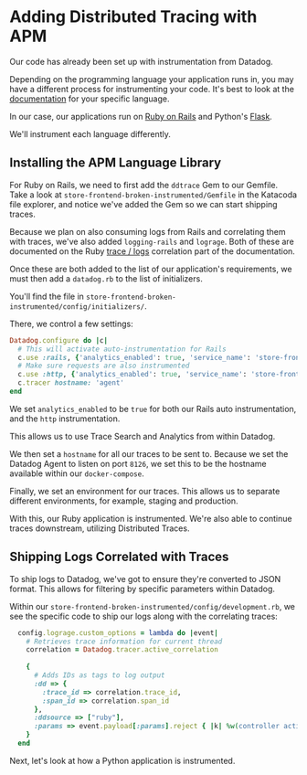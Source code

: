 # Adding Distributed Tracing with APM

Our code has already been set up with instrumentation from Datadog. 

Depending on the programming language your application runs in, you may have a different process for instrumenting your code. It's best to look at the [documentation](https://docs.datadoghq.com/tracing/setup/) for your specific language.

In our case, our applications run on [Ruby on Rails](https://docs.datadoghq.com/tracing/setup/ruby/#rails) and Python's [Flask](http://pypi.datadoghq.com/trace/docs/web_integrations.html#flask). 

We'll instrument each language differently.

## Installing the APM Language Library

For Ruby on Rails, we need to first add the `ddtrace` Gem to our Gemfile. Take a look at `store-frontend-broken-instrumented/Gemfile` in the Katacoda file explorer, and notice we've added the Gem so we can start shipping traces.

Because we plan on also consuming logs from Rails and correlating them with traces, we've also added `logging-rails` and `lograge`. Both of these are documented on the Ruby [trace / logs](https://docs.datadoghq.com/tracing/setup/ruby/#for-logging-in-rails-applications-using-lograge-recommended) correlation part of the documentation.

Once these are both added to the list of our application's requirements, we must then add a `datadog.rb` to the list of initializers.

You'll find the file in `store-frontend-broken-instrumented/config/initializers/`.

There, we control a few settings:

```ruby
Datadog.configure do |c|
  # This will activate auto-instrumentation for Rails
  c.use :rails, {'analytics_enabled': true, 'service_name': 'store-frontend'}
  # Make sure requests are also instrumented
  c.use :http, {'analytics_enabled': true, 'service_name': 'store-frontend'}
  c.tracer hostname: 'agent'
end
```

We set `analytics_enabled` to be `true` for both our Rails auto instrumentation, and the `http` instrumentation.

This allows us to use Trace Search and Analytics from within Datadog.

We then set a `hostname` for all our traces to be sent to. Because we set the Datadog Agent to listen on port `8126`, we set this to be the hostname available within our `docker-compose`.

Finally, we set an environment for our traces. This allows us to separate different environments, for example, staging and production.

With this, our Ruby application is instrumented. We're also able to continue traces downstream, utilizing Distributed Traces.

## Shipping Logs Correlated with Traces

To ship logs to Datadog, we've got to ensure they're converted to JSON format. This allows for filtering by specific parameters within Datadog.

Within our `store-frontend-broken-instrumented/config/development.rb`, we see the specific code to ship our logs along with the correlating traces:

```ruby
  config.lograge.custom_options = lambda do |event|
    # Retrieves trace information for current thread
    correlation = Datadog.tracer.active_correlation
  
    {
      # Adds IDs as tags to log output
      :dd => {
        :trace_id => correlation.trace_id,
        :span_id => correlation.span_id
      },
      :ddsource => ["ruby"],
      :params => event.payload[:params].reject { |k| %w(controller action).include? k }
    }
  end
```

Next, let's look at how a Python application is instrumented.